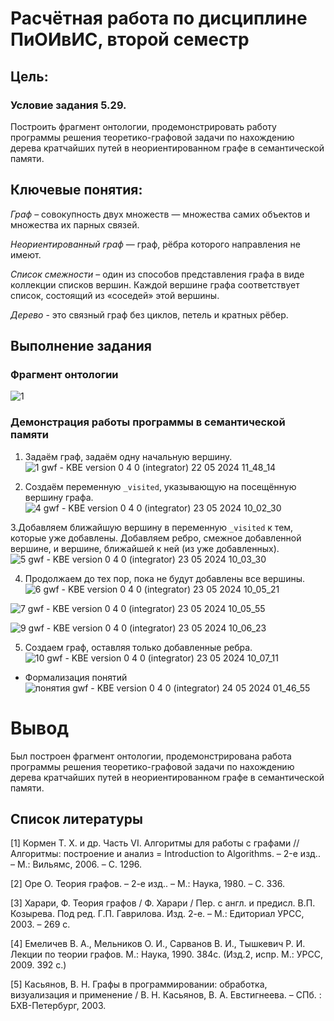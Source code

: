 # Расчётная работа по дисциплине ПиОИвИС, второй семестр


## Цель:


### Условие задания 5.29.
Построить фрагмент онтологии, продемонстрировать работу программы решения теоретико-графовой задачи по нахождению дерева кратчайших путей в неориентированном графе в семантической памяти.

## Ключевые понятия:
*Граф* – совокупность двух множеств — множества самих объектов и множества их парных связей.

*Неориентированный граф*  — граф, рёбра которого направления не имеют.

*Список смежности* – один из способов представления графа в виде коллекции списков вершин. Каждой вершине графа соответствует список, состоящий из «соседей» этой вершины.

*Дерево* - это связный граф без циклов, петель и кратных рёбер.

## Выполнение задания
### Фрагмент онтологии
![1](https://github.com/iis-32170x/RPIIS/assets/144374775/5e80d538-fbc6-411f-8259-007fac20051d)


### Демонстрация работы программы в семантической памяти
1. Задаём граф, задаём одну начальную вершину. 
![1 gwf - KBE version 0 4 0  (integrator) 22 05 2024 11_48_14](https://github.com/iis-32170x/RPIIS/assets/144374775/6a4b38eb-518d-4192-883f-76bfde422900)


2. Создаём переменную `_visited`, указывающую на посещённую вершину графа.
![4 gwf - KBE version 0 4 0  (integrator) 23 05 2024 10_02_30](https://github.com/iis-32170x/RPIIS/assets/144374775/6e14ea52-47e6-41de-a03f-60de48430ea1)

3.Добавляем ближайшую вершину в переменную `_visited` к тем, которые уже добавлены. Добавляем ребро, смежное добавленной вершине, и вершине, ближайшей к ней (из уже добавленных).
![5 gwf - KBE version 0 4 0  (integrator) 23 05 2024 10_03_30](https://github.com/iis-32170x/RPIIS/assets/144374775/fd41fbf3-1a92-45c6-bc67-feb78a9da89e)

4. Продолжаем до тех пор, пока не будут добавлены все вершины.
![6 gwf - KBE version 0 4 0  (integrator) 23 05 2024 10_05_21](https://github.com/iis-32170x/RPIIS/assets/144374775/cab131ae-6050-4797-b555-7e6061519fde)


![7 gwf - KBE version 0 4 0  (integrator) 23 05 2024 10_05_55](https://github.com/iis-32170x/RPIIS/assets/144374775/c21d340e-9212-4712-a8f4-5231b61b4546)


![9 gwf - KBE version 0 4 0  (integrator) 23 05 2024 10_06_23](https://github.com/iis-32170x/RPIIS/assets/144374775/a23b2ac7-b289-4503-b1c3-bcc478b7e687)

5. Создаем граф, оставляя только добавленные ребра.
![10 gwf - KBE version 0 4 0  (integrator) 23 05 2024 10_07_11](https://github.com/iis-32170x/RPIIS/assets/144374775/8179aff1-d751-4166-b197-4fcf49dabc3a)

- Формализация понятий
![понятия gwf - KBE version 0 4 0  (integrator) 24 05 2024 01_46_55](https://github.com/iis-32170x/RPIIS/assets/144374775/ca7771ed-5c26-4f33-b0a0-c4f9a00f9b66)

# Вывод
Был построен фрагмент онтологии, продемонстрирована работа программы решения теоретико-графовой задачи по нахождению дерева кратчайших путей в неориентированном графе в семантической памяти.

## Список литературы

[1] Кормен Т. Х. и др. Часть VI. Алгоритмы для работы с графами // Алгоритмы: построение и анализ = Introduction to Algorithms. – 2-е изд.. – М.: Вильямс, 2006. – С. 1296.

[2] Оре О. Теория графов. – 2-е изд.. – М.: Наука, 1980. – С. 336.

[3] Харари, Ф. Теория графов / Ф. Харари / Пер. с англ. и предисл. В.П. Козырева. Под ред. Г.П. Гаврилова. Изд. 2-е. – М.: Едиториал УРСС, 2003. – 269 с.

[4] Емеличев В. А., Мельников О. И., Сарванов В. И., Тышкевич Р. И. Лекции по теории графов. М.: Наука, 1990. 384с. (Изд.2, испр. М.: УРСС, 2009. 392 с.)

[5] Касьянов, В. Н. Графы в программировании: обработка, визуализация и применение / В. Н. Касьянов, В. А. Евстигнеева. – СПб. : БХВ-Петербург, 2003.

